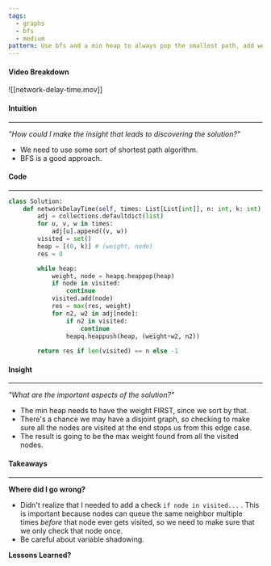 ```yaml
---
tags:
  - graphs
  - bfs
  - medium
pattern: Use bfs and a min heap to always pop the smallest path, add weight from parent, return max
---
```

#### Video Breakdown
![[network-delay-time.mov]]

#### Intuition
---
_"How could I make the insight that leads to discovering the solution?"_
- We need to use some sort of shortest path algorithm.
- BFS is a good approach.

#### Code
---

```python
class Solution:
    def networkDelayTime(self, times: List[List[int]], n: int, k: int) -> int:
        adj = collections.defaultdict(list)
        for u, v, w in times:
            adj[u].append((v, w))
        visited = set()
        heap = [(0, k)] # (weight, node)
        res = 0

        while heap:
            weight, node = heapq.heappop(heap)
            if node in visited:
                continue
            visited.add(node)
            res = max(res, weight)
            for n2, w2 in adj[node]:
                if n2 in visited:
                    continue
                heapq.heappush(heap, (weight+w2, n2))
        
        return res if len(visited) == n else -1
```

#### Insight  
---
_"What are the important aspects of the solution?"_
- The min heap needs to have the weight FIRST, since we sort by that.
- There's a chance we may have a disjoint graph, so checking to make sure all the nodes are visited at the end stops us from this edge case.
- The result is going to be the max weight found from all the visited nodes.

#### Takeaways
---
**Where did I go wrong?**
- Didn't realize that I needed to add a check `if node in visited...` . This is important because nodes can queue the same neighbor multiple times _before_ that node ever gets visited, so we need to make sure that we only check that node once.
- Be careful about variable shadowing.

**Lessons Learned?**